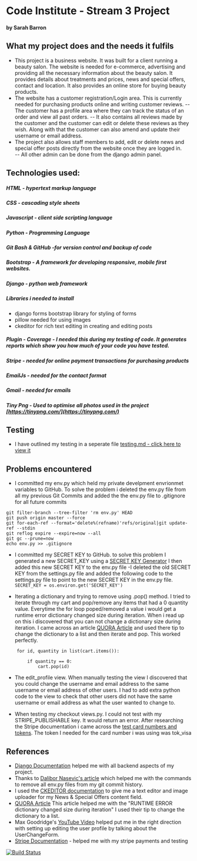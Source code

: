 # Code Institute - Stream 3 Project 
#### by Sarah Barron

## What my project does and the needs it fulfils
- This project is a business website. It was built for a client running a beauty salon. The website is needed for e-commerce, advertising and providing all the necessary information about the beauty salon. It provides details about treatments and prices, news and special offers, contact and location. It also provides an online store for buying beauty products.
- The website has a customer registration/Login area. This is currently needed for purchasing products online and writing customer reviews. 
--The customer has a profile area where they can track the status of an order and view all past orders. 
-- It also contains all reviews made by the customer and the customer can edit or delete these reviews as they wish. Along with that the customer can also amend and update their username or email address. 
- The project also allows staff members to add, edit or delete news and special offer posts directly from the website once they are logged in.  
-- All other admin can be done from the django admin panel.

## Technologies used:

##### HTML - hypertext markup language
##### CSS - cascading style sheets 
##### Javascript - client side scripting language
##### Python - Programming Language
##### Git Bash & GitHub -for version control and backup of code
##### Bootstrap - A framework for developing responsive, mobile first websites.
##### Django - python web framework
##### Libraries i needed to install
- django forms bootstrap library for styling of forms
- pillow needed for using images
- ckeditor for rich text editing in creating and editing posts 

##### Plugin - Coverage - I needed this during my testing of code. It generates reports which show you how much of your code you have tested.
##### Stripe - needed for online payment transactions for purchasing products
##### EmailJs - needed for the contact format
##### Gmail - needed for emails
##### Tiny Png - Used to optimise all photos used in the project [https://tinypng.com/](https://tinypng.com/) 

## Testing

- I have outlined my testing in a seperate file  [testing.md - click here to view it](https://github.com/sarahbarron/Stream-3-Project/blob/master/testing.md)

## Problems encountered

- I committed my env.py which held my private develpment envrionmet variables to GitHub. To solve the problem i deleted the env.py file from all my previous Git Commits and added the the env.py file to .gitignore for all future commits

```
git filter-branch --tree-filter 'rm env.py' HEAD
git push origin master --force
git for-each-ref --format='delete%(refname)'refs/original|git update-ref --stdin
git reflog expire --expire=now --all
git gc --prune=now
echo env.py >> .gitignore

```
- I committed my SECRET KEY to GitHub. to solve this problem I generated a new SECRET_KEY using a [SECRET KEY Generator](https://www.miniwebtool.com/django-secret-key-generator/) I then added this new SECRET KEY to the env.py file 
-I deleted the old SECRET KEY from the settings.py file and added the following code to the settings.py file to point to the new SECRET KEY in the env.py file.
``` SECRET_KEY = os.environ.get('SECRET_KEY')``` 

- Iterating a dictionary and trying to remove using .pop() method. I tried to iterate through my cart and pop/remove any items that had a 0 quantity value. Everytime the for loop poped/removed a value i would get a runtime error dictionary changed size during iteration. When i read up on this i discovered that you can not change a dictionary size during iteration. I came across an article [QUORA Article](https://www.quora.com/Working-in-Python-how-can-I-delete-items-while-iterating-over-a-dictionary) and used there tip to change the dictionary to a list and then iterate and pop. This worked perfectly.

``` 
    for id, quantity in list(cart.items()):
            
        if quantity == 0:
            cart.pop(id)
```
- The edit_profile view. When manually testing the view I discovered that you could change the username and email address to the same username or email address of other users. I had to add extra python code to the view to check that other users did not have the same username or email address as what the user wanted to change to.

- When testing my checkout views.py. I could not test with my STRIPE\_PUBLISHABLE key. It would return an error. After researching the Stripe documentation i came across the [test card numbers and tokens](https://stripe.com/docs/testing#cards). The token I needed for the card number i was using was tok\_visa

## References
- [Django Documentation](https://docs.djangoproject.com/en/2.0/) helped me with all backend aspects of my project. 
- Thanks to [Dalibor Nasevic's article](https://dalibornasevic.com/posts/2-permanently-remove-files-and-folders-from-git-repo) which helped me with the commands to remove all env.py files from my git commit history.
- I used the [CKEDITOR documentation](https://django-ckeditor.readthedocs.io/en/latest/) to give me a text editor and image uploader for my News & Special Offers content field.
- [QUORA Article](https://www.quora.com/Working-in-Python-how-can-I-delete-items-while-iterating-over-a-dictionary) This article helped me with the "RUNTIME ERROR dictionary changed size during iteration" I used their tip to change the dictionary to a list.
- Max Goodridge's [YouTube Video](https://www.youtube.com/watch?v=D9Xd6jribFU) helped put me in the right direction with setting up editing the user profile by talking about the UserChangeForm.
- [Stripe Documentation](https://stripe.com/docs) - helped me with my stripe payments and testing

[![Build Status](https://travis-ci.org/sarahbarron/Stream-3-Project.svg?branch=master)](https://travis-ci.org/sarahbarron/Stream-3-Project)
